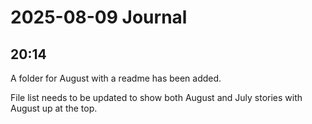 # 2025-08-09 Journal

## 20:14

A folder for August with a readme has been added.

File list needs to be updated to show both August and July stories with August up at the top.
